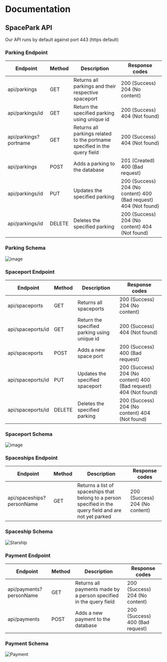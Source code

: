 # Documentation

## SpacePark API
Our API runs by default against port 443 (https default)

### Parking Endpoint
| Endpoint              | Method | Description                                                                | Response codes                                                   |
|-----------------------|--------|----------------------------------------------------------------------------|------------------------------------------------------------------|
| api/parkings          | GET    | Returns all parkings and their respective spaceport                        | 200 (Success) 204 (No content)                                   |
| api/parkings/id       | GET    | Return the specified parking using unique id                               | 200 (Success) 404 (Not found)                                    |
| api/parkings?portname | GET    | Returns all parkings related to the portname  specified in the query field | 200 (Success) 404 (Not found)                                    |
| api/parkings          | POST   | Adds a parking to  the database                                            | 201 (Created) 400 (Bad request)                                  |
| api/parkings/id       | PUT    | Updates the specified parking                                              | 200 (Success) 204 (No content) 400 (Bad request) 404 (Not found) |
| api/parkings/id       | DELETE | Deletes the specified parking                                              | 200 (Success) 204 (No content) 404 (Not found)                   |

### Parking Schema
![image](https://user-images.githubusercontent.com/58253756/117141078-6bd57c80-adae-11eb-8269-1d251e85d1ef.png)

### Spaceport Endpoint
| Endpoint          | Method | Description                                          | Response codes                                                   |
|-------------------|--------|------------------------------------------------------|------------------------------------------------------------------|
| api/spaceports    | GET    | Returns all spaceports                               | 200 (Success) 204 (No content)                                   |
| api/spaceports/id | GET    | Return the specified parking using unique id         | 200 (Success) 404 (Not found)                                    |
| api/spaceports    | POST   | Adds a new space port                                | 200 (Success) 400 (Bad request)                                  |
| api/spaceports/id | PUT    | Updates the specified spaceport                      | 200 (Success) 204 (No content) 400 (Bad request) 404 (Not found) |
| api/spaceports/id | DELETE | Deletes the specified parking                        | 200 (Success) 204 (No content) 404 (Not found)                   |

### Spaceport Schema
![image](https://user-images.githubusercontent.com/58253756/117141052-62e4ab00-adae-11eb-9015-f3345cd40149.png)

### Spaceships Endpoint
| Endpoint                  | Method | Description                                                         | Response codes                            |
|---------------------------|--------|---------------------------------------------------------------------|-------------------------------------------|
| api/spaceships?personName | GET    | Returns a list of spaceships that belong to a person specified in the query field and are not yet parked       | 200 (Success) 204 (No content)            |


### Spaceship Schema
![Starship](https://user-images.githubusercontent.com/70198472/117455773-ca822e00-af47-11eb-810d-48c6df68f256.jpg)

### Payment Endpoint
| Endpoint                  | Method | Description                                                         | Response codes                            |
|---------------------------|--------|---------------------------------------------------------------------|-------------------------------------------|
| api/payments?personName   | GET    | Returns all payments made by a person specified in the query field  | 200 (Success) 204 (No content)            |
| api/payments              | POST   | Adds a new payment to the database                                  | 200 (Success) 400 (Bad request)           |

### Payment Schema
![Payment](https://user-images.githubusercontent.com/70198472/117456797-e508d700-af48-11eb-9f83-33e5fe3117f0.jpg)



